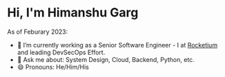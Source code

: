 # Hi, I'm Himanshu Garg

As of Feburary 2023:

- 🔭 I’m currently working as a Senior Software Engineer - I at [Rocketium](https://www.rocketium.com/) and leading DevSecOps Effort. 
- 💬 Ask me about: System Design, Cloud, Backend, Python, etc.
- 😄 Pronouns: He/Him/His
